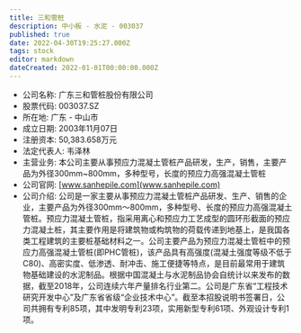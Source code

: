 ```yaml
---
title: 三和管桩
description: 中小板 - 水泥 - 003037
published: true
date: 2022-04-30T19:25:27.000Z
tags: stock
editor: markdown
dateCreated: 2022-01-01T00:00:00.000Z
---
```


- 公司名称: 广东三和管桩股份有限公司
- 股票代码: 003037.SZ
- 所在地: 广东 - 中山市
- 成立日期: 2003年11月07日
- 注册资本: 50,383.658万元
- 法定代表人: 韦泽林
- 主营业务: 本公司主要从事预应力混凝土管桩产品研发，生产，销售，主要产品为外径300mm~800mm，多种型号，长度的预应力高强混凝土管桩
- 公司官网: [www.sanhepile.com](www.sanhepile.com)
- 公司介绍: 公司是一家主要从事预应力混凝土管桩产品研发、生产、销售的企业，主要产品为外径300mm～800mm，多种型号、长度的预应力高强混凝土管桩。预应力混凝土管桩，指采用离心和预应力工艺成型的圆环形截面的预应力混凝土桩，其主要作用是将建筑物或构筑物的荷载传递到地基上，是我国各类工程建筑的主要桩基础材料之一。公司主要产品为预应力混凝土管桩中的预应力高强混凝土管桩(即PHC管桩)，该产品具有高强度(混凝土强度等级不低于C80)、高密实度、低渗透、耐冲击、施工便捷等特点，是目前最常用于建筑物基础建设的水泥制品。根据中国混凝土与水泥制品协会自统计以来发布的数据，截至2018年，公司连续六年产量排名行业第二。公司是广东省“工程技术研究开发中心”及广东省省级“企业技术中心”。截至本招股说明书签署日，公司共拥有专利85项，其中发明专利23项，实用新型专利61项、外观设计专利1项。


